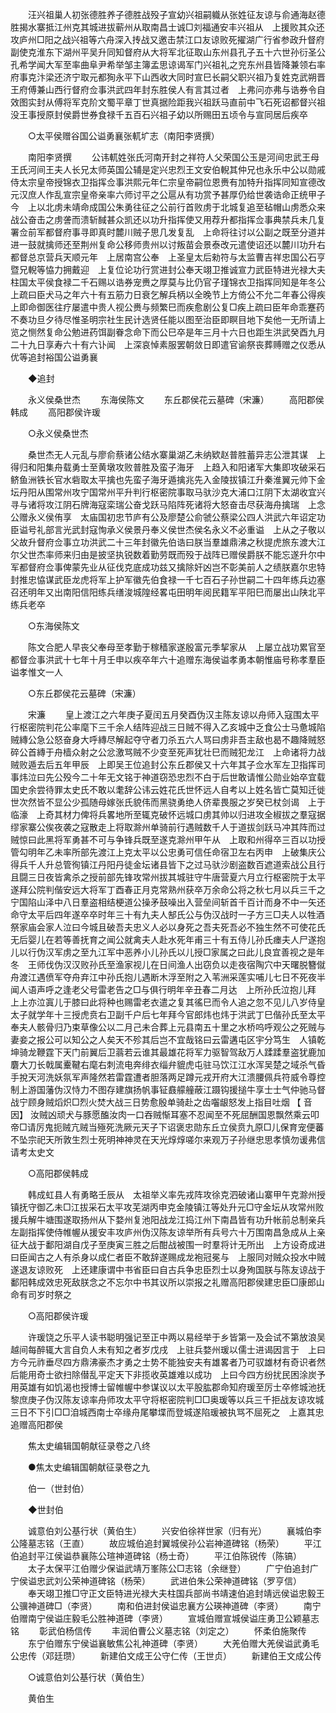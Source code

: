 <!-- { "loadSidebar": true } -->
　　汪兴祖巢人初张德胜养子德胜战殁子宣幼兴祖嗣軄从张姓征友谅与俞通海赵德胜揭水寨抵江州克其城进拔蕲州从取南昌士诚□刘福通安丰兴祖从　上援败其众还攻庐州□阳之战兴祖等六舟深入抟战又邀击禁江口友谅败死擢湖广行省参政升督府副使克淮东下湖州平吴升同知督府从大将军北征取山东州县孔子五十六世孙衍圣公孔希学闻大军至率曲阜尹希举邹主簿孟思谅谒军门兴祖礼之兖东州县皆降兼领右率府事克汴梁还济宁取元都狥永平下山西收大同时宣巳长嗣父职兴祖乃复姓克武朔晋王府傅兼山西行督府佥事洪武四年封东胜侯人有言其过者　上弗问亦弗与诰券令自效图实封从傅将军克阶文蜀平章丁世真据险距我兴祖跃马直前中飞石死诏都督兴祖没王事授原封侯爵世券食禄千五百石兴祖子幼以所赐田五顷令与宣同居后疾卒 

　　○太平侯赠谷国公谥勇襄张軏圹志（南阳李贤撰） 

　　南阳李贤撰 
　　公讳軏姓张氏河南开封之祥符人父荣国公玉是河间忠武王母王氏河间王夫人长兄太师英国公辅是定兴忠烈王文安伯輗其仲兄也永乐中公以勋戚侍太宗皇帝授锦衣卫指挥佥事洪熙元年仁宗皇帝嗣位恩赉有加特升指挥同知宣德改元汉庶人作乱宣宗皇帝亲率六师讨平之公扈从有功赏予甚厚仍给世袭诰命正统甲子今　上以北虏未靖命成国公朱勇往征之公前行首败虏于北城复追至毡帽山虏悉众来战公奋击之虏詟而溃斩馘甚众凯还以功升指挥使又用荐升都指挥佥事典禁兵未几复署佥前军都督府事寻即真时麓川贼子思几发复乱　上命将往讨以公副之既至分道并进一鼓就擒师还至荆州复命公移师贵州以讨叛苗会景泰改元遣使诏还以麓川功升右都督总京营兵天顺元年　上居南宫公奉　上圣皇太后勑符与太监曹吉祥忠国公石亨暨兄輗等恊力拥戴迎　上复位论功行赏进封公奉天翊卫推诚宣力武臣特进光禄大夫柱国太平侯食禄二千石赐以诰券宠赉之厚莫与比仍官子瑾锦衣卫指挥同知是年冬公上疏曰臣犬马之年六十有五筋力日衰乞解兵柄以全晚节上方倚公不允二年春公得疾　上即命御医往疗屡遣中贵人视公赉与频繁巳而疾愈剧公复□疾上疏曰臣年命乖蹇药不奏功旦夕待尽惟圣明宗社生民计选贤任能以图至治臣即瞑目地下矣他一无所请上览之恻然复命公勉进药饵副眷念命下而公巳卒是年三月十六日也距生洪武癸酉九月二十九日享寿六十有六讣闻　上深哀悼素服罢朝敛日即遣官谕祭丧葬赙赠之仪悉从优等追封裕国公谥勇襄 

　　◆追封 

　　永义侯桑世杰 
　　东海侯陈文 
　　东丘郡侯花云墓碑（宋濂） 
　　高阳郡侯韩成 
　　高阳郡侯许瑗 

　　○永义侯桑世杰 

　　桑世杰无人元乱与廖俞蔡诸公结水寨巢湖乙未纳欵赵普胜蓄异志公泄其谋　上得归和阳集舟载勇士至黄墩攻败普胜及蛮子海牙　上趋入和阳诸军大集即攻破采石鲚鱼洲铁长官水砦取太平擒也先蛮子海牙遁擒兆先入金陵拔镇江升秦淮翼元帅下金坛丹阳从围常州攻宁国常州平升判行枢密院事取马驮沙克大浦口江阴下太湖收宜兴寻与诸将攻江阴石牌海寇栾瑞公奋戈跃马陷阵死诸将大怒奋击尽获海舟擒瑞　上念公赠永义侯侑享　太庙国初忠节庐有公及廖楚公俞虢公蔡梁公四人洪武六年诏定功臣谥号礼部言光武封寇恂承义侯景丹奉义侯世杰侯名永义不必重谥　上从之子敬以父故升督府佥事立功洪武二十三年封徽先伯诰曰朕当羣雄鼎沸之秋提虎旅东渡大江尔父世杰率师来归由是披坚执锐数着勤劳既而殁于战阵已赠侯爵朕不能忘遂升尔中军都督府佥事俾蒙先业从征伐克底成功兹又擒除奸凶岂不彰美前人之绩朕嘉尔忠特封推忠恊谋武臣龙虎将军上护军徽先伯食禄一千七百石子孙世嗣二十四年练兵边塞召还明年又出南阳信阳练兵缮浚城隍经畧屯田明年阅民籍军平阳巳而屡出山陕北平练兵老卒 

　　○东海侯陈文 

　　陈文合肥人早丧父奉母至孝勤于稼穑家遂殷富元季挈家从　上屡立战功累官至都督佥事洪武十七年十月壬申以疾卒年六十追赠东海侯谥孝勇本朝惟庙号称孝羣臣谥孝惟文一人 

　　○东丘郡侯花云墓碑（宋濂） 

　　宋濂 
　　皇上渡江之六年庚子夏闰五月癸酉伪汉主陈友谅以舟师入寇围太平行枢密院判花公率麾下三千余人结阵迎战三日贼不得入乙亥城中乏食公士马惫城陷贼縳公急公怒奋身大呼縳尽解起夺守者刀杀五六人骂曰虏非吾主敌也曷不趣降贼怒碎公首縳于舟樯众射之公忿激骂贼不少变至死声犹壮巳而贼犯龙江　上命诸将力战贼败遁去后五年甲辰　上即吴王位追封公东丘郡侯又十六年其子佥水军左卫指挥司事炜泣曰先公殁今二十年无文铭于神道窃恐忠烈不白于后世敢请惟公勋业始卒宜载国史余尝待罪太史氏不敢以耄辞公讳云姓花氏世怀远人自考以上姓名皆亡莫知迁徙世次然皆不显公少孤随母嫁张氏貌伟而黑骁勇绝人侪辈畏服之岁癸已杖剑谒　上于临濠　上奇其材力俾将兵畧地所至辄克破怀远城口虏其帅以归进攻全椒拔之羣寇据缪家寨公俟夜袭之寇散走上将取滁州单骑前行遇贼数千人于道拔剑跃马冲其阵而过贼惊曰此黑将军勇甚不可与争锋兵既至遂克滁州甲午从　上取和州得卒三百以功授管勾明年乙未率所部先渡江上克太平以公忠勇可信任命宿卫左右丙申　上破集庆公得兵千人升总管徇镇江丹阳丹徒金坛诸县皆下之过马驮沙剧盗数百遮道索战公且行且闘三日夜皆禽杀之授前部先锋攻常州拔其城驻守牛唐营夏六月立行枢密院于太平遂拜公院判偕安远大将军丁酉春正月克常熟州获卒万余命公将之秋七月以兵三千之宁国陷山泽中八日羣盗相结梗道公操矛鼓噪出入营垒间斩首千百计而身不中一矢还命守太平后四年遂卒卒时年三十有九夫人郜氏公与伪汉战时一子方三□夫人以牲酒祭家庙会家人泣曰今城且破吾夫忠义人必以身死之吾夫死吾必不独生然不可使花氏无后婴儿在若等善抚育之闻公就禽夫人赴水死年甫三十有五侍儿孙氏瘗夫人尸遂抱儿以行伪汉军虏之至九江军中恶养小儿孙氏以儿授□家属之曰此儿良宜善视之是年冬　王师伐伪汉汉败孙氏至渔家视儿在日间渔人出窃负以走夜宿陶穴中天曙脱簪僦舟渡江遇偾军夺舟弃江中孙氏抱儿遇断木浮至附之入苇洲采莲实哺儿七日不死夜半闻人语声呼之逢老父号雷老告之□与俱行明年辛丑春二月达　上所孙氏泣抱儿拜　上上亦泣寘儿于膝曰此将种也赐雷老衣遣之复其徭巳而令人追之忽不见儿八岁侍皇太子就学年十三授虎贲右卫副千户后七年拜今官郎炜也炜于洪武丁巳偕孙氏至太平奉夫人骸骨归乃束草像公以二月己未合葬上元县南五十里之水桥呜呼观公之死贼与妻妾之报公可以知公之人矣天不殄其后岂不宜哉铭曰云雷遘屯区宇分笃生　人镇乾坤骑龙鞭霆下天门前翼后卫蓊若云谁其最雄花将军力驱智驾敌万人蹂蹂羣盗犹鹿加麏大刀长戟属櫜鞬右麾右刺流电奔绯衣缁弁貔虎屯驻马饮江江水浑吴楚之域杀气昏手挩天河洗妖氛军声隆然若雷霆遭者胆落两足蹲元戎开府大江溃腰佩兵符威令尊控制上游国藩伪汉恃力不图存建旗扬帆事钲鼖艨艟蔽江蹑钩援搥牛享士士气仲驰马督战宁顾身贼熖炽□烈火焚大战三日势愈殷单骑赴之齿囓龈怒发上指目吐烟 
【 音因】 汝贼凶顽犬与豚愿醢汝肉一口吞贼惭耳塞不忍闻至不死屈酬国恩飘然乘云叩帝□请厉鬼扼贼亢贼当殛死洗厥元天子下诏褒忠勋东丘立侯贲九原□儿保育宠便蕃不坠宗祀天所敦生烈士死明神神灵在天光焞焞嗟尔来观万子孙继忠思孝慎勿谖弗信请考太史文 

　　○高阳郡侯韩成 

　　韩成虹县人有勇略壬辰从　太祖举义率先戎阵攻徐克泗破诸山寨甲午克滁州授镇抚守御乙未□江拔采石太平攻芜湖丙申克金陵镇江等处升元□守金坛从攻常州败援兵解牛塘围遂取扬州从下婺州复池阳战龙江捣江州下南昌皆有功升帐前总制亲兵左副指挥使侍帷幄从援安丰攻庐州伪汉陈友谅举所有兵号六十万围南昌急成从上亲征大战于鄱阳湖自戊子至庚寅三胜之后酣战被围一时羣将计无所出　上方设奇成进曰臣闻古之人有杀身以成仁者臣不敢辞遂赐成龙袍冠冕与　上服同对贼众投水中贼遂退友谅败死　上还建康谓中书省臣曰自古兵争忠臣烈士以身殉国朕与陈友谅战于鄱阳韩成效忠死敌朕念之不忘尔中书其议所以崇报之礼赠高阳郡侯建忠臣□康郎山命有司岁时祭之 

　　○高阳郡侯许瑗 

　　许瑗饶之乐平人读书聪明强记至正中两以易经举于乡皆第一及会试不第放浪吴越间每醉辄大言自负人未有知之者岁戊戌　上驻兵婺州瑗以儒士进谒因言于　上曰方今元祚垂尽四方鼎沸豪杰才勇之士势不能独安夫有雄畧者乃可驭雄材有奇识者然后能用奇士欲扫除僣乱平定天下非揽收英雄难以成功　上曰今四方纷扰民困涂炭予用英雄有如饥渴也授博士留帷幄中参谋议以太平股肱郡命知府瑗至厉士卒修城池抚黎庶庚子伪汉陈友谅率舟师攻太平守将枢密院判□□奥瑗等以兵三千拒战友谅攻城三日不下引□□洎城西南士卒缘舟尾攀堞而登城遂陷瑗被执骂不屈死之　上嘉其忠追赠高阳郡侯 

　　焦太史编辑国朝献征录卷之八终 

　　●焦太史编辑国朝献征录卷之九 

　　伯一（世封伯） 

　　◆世封伯 

　　诚意伯刘公基行状（黄伯生） 
　　兴安伯徐祥世家（归有光） 
　　襄城伯李公隆墓志铭（王直） 
　　故应城伯追封翼城侯孙公岩神道碑铭（杨荣） 
　　平江伯追封平江侯谥恭襄陈公瑄神道碑铭（杨士奇） 
　　平江伯陈锐传（陈镐） 
　　太子太保平江伯赠少保谥武靖万峯陈公□志铭（余继登） 
　　广宁伯追封广宁侯谥忠武刘公荣神道碑铭（杨荣） 
　　武进伯朱公荣神道碑铭（罗亨信） 
　　奉天翊卫推□守正文臣特进光禄大夫柱国兵部尚书靖速伯追封靖远侯谥忠毅王公骥神道碑□（李贤） 
　　南和伯进封侯谥忠襄方公瑛神道碑（李贤） 
　　南宁伯赠南宁侯谥庄毅毛公胜神道碑（李贤） 
　　宣城伯赠宣城侯谥庄勇卫公颖墓志铭 
　　彰武伯杨信传 
　　丰润伯曹公义墓志铭（刘定之） 
　　怀柔伯施聚传 
　　东宁伯赠东宁侯谥襄敏焦公礼神道碑（李贤） 
　　大羌伯赠大羌侯谥武勇毛公忠传（邓廷瓒） 
　　新建伯文成王公守仁传（王世贞） 
　　新建伯王文成公传 

　　○诚意伯刘公基行状（黄伯生） 

　　黄伯生 
